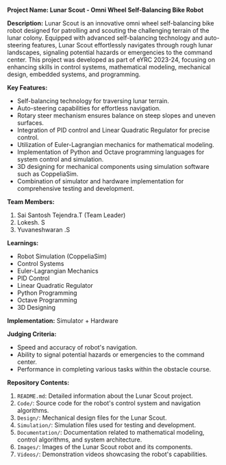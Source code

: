**Project Name: Lunar Scout - Omni Wheel Self-Balancing Bike Robot**

**Description:**
Lunar Scout is an innovative omni wheel self-balancing bike robot designed for patrolling and scouting the challenging terrain of the lunar colony. Equipped with advanced self-balancing technology and auto-steering features, Lunar Scout effortlessly navigates through rough lunar landscapes, signaling potential hazards or emergencies to the command center. This project was developed as part of eYRC 2023-24, focusing on enhancing skills in control systems, mathematical modeling, mechanical design, embedded systems, and programming.

**Key Features:**
- Self-balancing technology for traversing lunar terrain.
- Auto-steering capabilities for effortless navigation.
- Rotary steer mechanism ensures balance on steep slopes and uneven surfaces.
- Integration of PID control and Linear Quadratic Regulator for precise control.
- Utilization of Euler-Lagrangian mechanics for mathematical modeling.
- Implementation of Python and Octave programming languages for system control and simulation.
- 3D designing for mechanical components using simulation software such as CoppeliaSim.
- Combination of simulator and hardware implementation for comprehensive testing and development.

**Team Members:**
1. Sai Santosh Tejendra.T (Team Leader)
2. Lokesh. S
3. Yuvaneshwaran .S

**Learnings:**
- Robot Simulation (CoppeliaSim)
- Control Systems
- Euler-Lagrangian Mechanics
- PID Control
- Linear Quadratic Regulator
- Python Programming
- Octave Programming
- 3D Designing

**Implementation:**
Simulator + Hardware

**Judging Criteria:**
- Speed and accuracy of robot's navigation.
- Ability to signal potential hazards or emergencies to the command center.
- Performance in completing various tasks within the obstacle course.

**Repository Contents:**
1. `README.md`: Detailed information about the Lunar Scout project.
2. `Code/`: Source code for the robot's control system and navigation algorithms.
3. `Design/`: Mechanical design files for the Lunar Scout.
4. `Simulation/`: Simulation files used for testing and development.
5. `Documentation/`: Documentation related to mathematical modeling, control algorithms, and system architecture.
6. `Images/`: Images of the Lunar Scout robot and its components.
7. `Videos/`: Demonstration videos showcasing the robot's capabilities.

